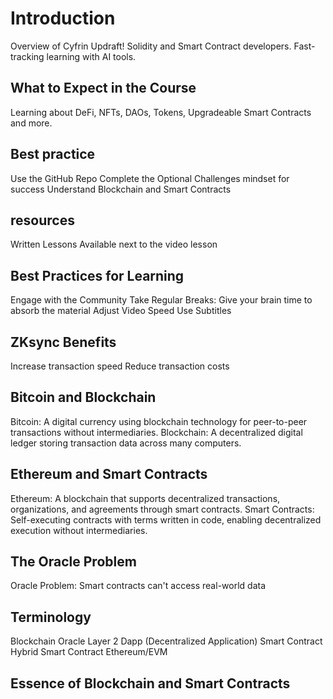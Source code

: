# Introduction
Overview of Cyfrin Updraft!
Solidity and Smart Contract developers.
Fast-tracking learning with AI tools.
## What to Expect in the Course
Learning about DeFi, NFTs, DAOs, Tokens, Upgradeable Smart Contracts and more.
## Best practice
Use the GitHub Repo
Complete the Optional Challenges
mindset for success
Understand Blockchain and Smart Contracts
## resources 
Written Lessons Available next to the video lesson 
## Best Practices for Learning
Engage with the Community
Take Regular Breaks:
Give your brain time to absorb the material
Adjust Video Speed
Use Subtitles
## ZKsync Benefits
Increase transaction speed
Reduce transaction costs
## Bitcoin and Blockchain
Bitcoin: A digital currency using blockchain technology for peer-to-peer transactions without intermediaries.
Blockchain: A decentralized digital ledger storing transaction data across many computers.
## Ethereum and Smart Contracts
Ethereum: A blockchain that supports decentralized transactions, organizations, and agreements through smart contracts.
Smart Contracts: Self-executing contracts with terms written in code, enabling decentralized execution without intermediaries.
## The Oracle Problem
Oracle Problem: Smart contracts can't access real-world data
## Terminology
Blockchain
Oracle
Layer 2
Dapp (Decentralized Application)
Smart Contract
Hybrid Smart Contract
Ethereum/EVM
## Essence of Blockchain and Smart Contracts
